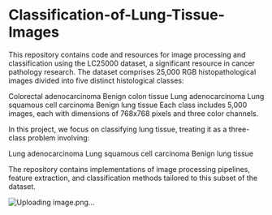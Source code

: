 # Classification-of-Lung-Tissue-Images
This repository contains code and resources for image processing and classification using the LC25000 dataset, a significant resource in cancer pathology research.
The dataset comprises 25,000 RGB histopathological images divided into five distinct histological classes:

Colorectal adenocarcinoma
Benign colon tissue
Lung adenocarcinoma
Lung squamous cell carcinoma
Benign lung tissue
Each class includes 5,000 images, each with dimensions of 768x768 pixels and three color channels.

In this project, we focus on classifying lung tissue, treating it as a three-class problem involving:

Lung adenocarcinoma
Lung squamous cell carcinoma
Benign lung tissue

The repository contains implementations of image processing pipelines, feature extraction, and classification methods tailored to this subset of the dataset.

![Uploading image.png…]()
